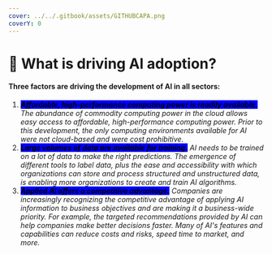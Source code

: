 ```yaml
---
cover: ../../.gitbook/assets/GITHUBCAPA.png
coverY: 0
---
```


# 🧿 What is driving AI adoption?

#### Three factors are driving the development of AI in all sectors:

1. _<mark style="background-color:blue;">**Affordable, high-performance computing power is readily available.**</mark> The abundance of commodity computing power in the cloud allows easy access to affordable, high-performance computing power. Prior to this development, the only computing environments available for AI were not cloud-based and were cost prohibitive._
2. _<mark style="background-color:blue;">**Large volumes of data are available for training.**</mark> AI needs to be trained on a lot of data to make the right predictions. The emergence of different tools to label data, plus the ease and accessibility with which organizations can store and process structured and unstructured data, is enabling more organizations to create and train AI algorithms._
3. _<mark style="background-color:blue;">**Applied AI offers a competitive advantage.**</mark> Companies are increasingly recognizing the competitive advantage of applying AI information to business objectives and are making it a business-wide priority. For example, the targeted recommendations provided by AI can help companies make better decisions faster. Many of AI's features and capabilities can reduce costs and risks, speed time to market, and more._
